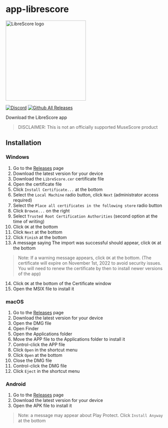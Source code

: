 # app-librescore

<img src="../../../dl-musescore/raw/master/images/logo.png" width="256" alt="LibreScore logo">

[![Discord](https://img.shields.io/discord/774491656643674122?color=5865F2&label=&labelColor=555555&logo=discord&logoColor=FFFFFF)](https://discord.gg/DKu7cUZ4XQ) [![Github All Releases](https://img.shields.io/github/downloads/LibreScore/app-librescore/total.svg?label=App)](https://github.com/LibreScore/app-librescore/releases/latest)

Download the LibreScore app

> DISCLAIMER: This is not an officially supported MuseScore product

## Installation

### Windows
1. Go to the [Releases](https://github.com/LibreScore/app-librescore/releases/latest) page
2. Download the latest version for your device
3. Download the `LibreScore.cer` certificate file
4. Open the certificate file
5. Click `Install Certificate...` at the bottom
6. Select the `Local Machine` radio button, click `Next` (administrator access required)
7. Select the `Place all certificates in the following store` radio button
8. Click `Browse...` on the right
9. Select `Trusted Root Certification Authorities` (second option at the time of writing)
10. Click `OK` at the bottom
11. Click `Next` at the bottom
12. Click `Finish` at the bottom
13. A message saying The import was successful should appear, click `OK` at the bottom
> Note: If a warning message appears, click `OK` at the bottom. (The certificate will expire on November 1st, 2022 to avoid security issues. You will need to renew the certificate by then to install newer versions of the app)
14. Click `OK` at the bottom of the Certificate window
15. Open the MSIX file to install it

### macOS
1. Go to the [Releases](https://github.com/LibreScore/app-librescore/releases/latest) page
2. Download the latest version for your device
3. Open the DMG file
4. Open Finder
5. Open the Applications folder
6. Move the APP file to the Applications folder to install it
7. Control-click the APP file
8. Click `Open` in the shortcut menu
9. Click `Open` at the bottom
10. Close the DMG file
11. Control-click the DMG file
12. Click `Eject` in the shortcut menu

### Android
1. Go to the [Releases](https://github.com/LibreScore/app-librescore/releases/latest) page
2. Download the latest version for your device
3. Open the APK file to install it
> Note: a message may appear about Play Protect. Click `Install Anyway` at the bottom
